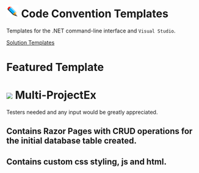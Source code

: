 # ![](/Assets/github-image32x32.png) Code Convention Templates
Templates for the .NET command-line interface and `Visual Studio`.

[Solution Templates](https://github.com/bboy77/Templates/tree/main/SolutionTemplates)

# Featured Template
# ![](https://github.com/bboy77/Templates/tree/main/SolutionTemplates/Content/Multi-ProjectEx) Multi-ProjectEx
Testers needed and any input would be greatly appreciated.
## Contains Razor Pages with CRUD operations for the initial database table created.<br/>
## Contains custom css styling, js and html.


 
